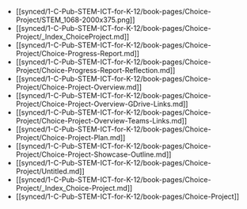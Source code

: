 - [[synced/1-C-Pub-STEM-ICT-for-K-12/book-pages/Choice-Project/STEM_1068-2000x375.png]]
- [[synced/1-C-Pub-STEM-ICT-for-K-12/book-pages/Choice-Project/_Index_ChoiceProject.md]]
- [[synced/1-C-Pub-STEM-ICT-for-K-12/book-pages/Choice-Project/Choice-Progress-Report.md]]
- [[synced/1-C-Pub-STEM-ICT-for-K-12/book-pages/Choice-Project/Choice-Progress-Report-Reflection.md]]
- [[synced/1-C-Pub-STEM-ICT-for-K-12/book-pages/Choice-Project/Choice-Project-Overview.md]]
- [[synced/1-C-Pub-STEM-ICT-for-K-12/book-pages/Choice-Project/Choice-Project-Overview-GDrive-Links.md]]
- [[synced/1-C-Pub-STEM-ICT-for-K-12/book-pages/Choice-Project/Choice-Project-Overview-Teams-Links.md]]
- [[synced/1-C-Pub-STEM-ICT-for-K-12/book-pages/Choice-Project/Choice-Project-Plan.md]]
- [[synced/1-C-Pub-STEM-ICT-for-K-12/book-pages/Choice-Project/Choice-Project-Showcase-Outline.md]]
- [[synced/1-C-Pub-STEM-ICT-for-K-12/book-pages/Choice-Project/Untitled.md]]
- [[synced/1-C-Pub-STEM-ICT-for-K-12/book-pages/Choice-Project/_Index_Choice-Project.md]]
- [[synced/1-C-Pub-STEM-ICT-for-K-12/book-pages/Choice-Project]]
